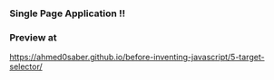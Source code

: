 ### Single Page Application !!

### Preview at
https://ahmed0saber.github.io/before-inventing-javascript/5-target-selector/
